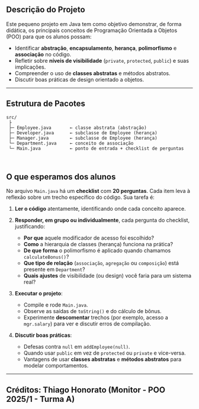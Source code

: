 ## Descrição do Projeto

Este pequeno projeto em Java tem como objetivo demonstrar, de forma didática, os principais conceitos de Programação Orientada a Objetos (POO) para que os alunos possam:

* Identificar **abstração**, **encapsulamento**, **herança**, **polimorfismo** e **associação** no código.
* Refletir sobre **níveis de visibilidade** (`private`, `protected`, `public`) e suas implicações.
* Compreender o uso de **classes abstratas** e métodos abstratos.
* Discutir boas práticas de design orientado a objetos.

---

## Estrutura de Pacotes

```
src/
 ├
 ├─ Employee.java       ← classe abstrata (abstração)
 ├─ Developer.java      ← subclasse de Employee (herança)
 ├─ Manager.java        ← subclasse de Employee (herança)
 └─ Department.java     ← conceito de associação
 └─ Main.java           ← ponto de entrada + checklist de perguntas

     
```


## O que esperamos dos alunos

No arquivo `Main.java` há um **checklist** com **20 perguntas**. Cada item leva à reflexão sobre um trecho específico do código. Sua tarefa é:

1. **Ler o código** atentamente, identificando onde cada conceito aparece.

2. **Responder, em grupo ou individualmente**, cada pergunta do checklist, justificando:

   * **Por que** aquele modificador de acesso foi escolhido?
   * **Como** a hierarquia de classes (herança) funciona na prática?
   * **De que forma** o polimorfismo é aplicado quando chamamos `calculateBonus()`?
   * **Que tipo de relação** (`associação`, `agregação` ou `composição`) está presente em `Department`?
   * **Quais ajustes** de visibilidade (ou design) você faria para um sistema real?

3. **Executar o projeto**:

   * Compile e rode `Main.java`.
   * Observe as saídas de `toString()` e do cálculo de bônus.
   * Experimente **descomentar** trechos (por exemplo, acesso a `mgr.salary`) para ver e discutir erros de compilação.

4. **Discutir boas práticas**:

   * Defesas contra `null` em `addEmployee(null)`.
   * Quando usar `public` em vez de `protected` ou `private` e vice-versa.
   * Vantagens de usar **classes abstratas** e **métodos abstratos** para modelar comportamentos.

---

## Créditos: Thiago Honorato (Monitor - POO 2025/1 - Turma A)


